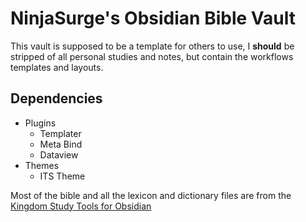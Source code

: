 # NinjaSurge's Obsidian Bible Vault

This vault is supposed to be a template for others to use, I **should** be stripped of all personal studies and notes, but contain the workflows templates and layouts.

## Dependencies

- Plugins
    - Templater
    - Meta Bind
    - Dataview
- Themes
    - ITS Theme

Most of the bible and all the lexicon and dictionary files are from the [Kingdom Study Tools for Obsidian](https://github.com/gapmiss/kingdom-study-tools-for-obsidian)
